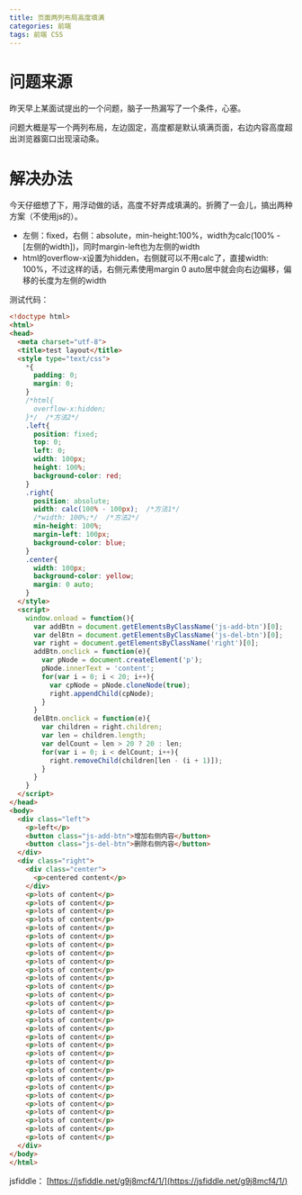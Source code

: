 ```yaml
---
title: 页面两列布局高度填满
categories: 前端
tags: 前端 CSS
---
```


# 问题来源

昨天早上某面试提出的一个问题，脑子一热漏写了一个条件，心塞。

问题大概是写一个两列布局，左边固定，高度都是默认填满页面，右边内容高度超出浏览器窗口出现滚动条。

# 解决办法

今天仔细想了下，用浮动做的话，高度不好弄成填满的。折腾了一会儿，搞出两种方案（不使用js的）。

* 左侧：fixed，右侧：absolute，min-height:100%，width为calc(100% - [左侧的width])，同时margin-left也为左侧的width
* html的overflow-x设置为hidden，右侧就可以不用calc了，直接width: 100%，不过这样的话，右侧元素使用margin 0 auto居中就会向右边偏移，偏移的长度为左侧的width

测试代码：

```html
<!doctype html>
<html>
<head>
  <meta charset="utf-8">
  <title>test layout</title>
  <style type="text/css">
    *{
      padding: 0;
      margin: 0;
    }
    /*html{
      overflow-x:hidden;   
    }*/  /*方法2*/
    .left{
      position: fixed;
      top: 0;
      left: 0;
      width: 100px;
      height: 100%;
      background-color: red;
    }
    .right{
      position: absolute;
      width: calc(100% - 100px);  /*方法1*/
      /*width: 100%;*/  /*方法2*/
      min-height: 100%;
      margin-left: 100px;
      background-color: blue;
    }
    .center{
      width: 100px;
      background-color: yellow;
      margin: 0 auto;
    }
  </style>
  <script>
    window.onload = function(){
      var addBtn = document.getElementsByClassName('js-add-btn')[0];
      var delBtn = document.getElementsByClassName('js-del-btn')[0];
      var right = document.getElementsByClassName('right')[0];
      addBtn.onclick = function(e){
        var pNode = document.createElement('p');
        pNode.innerText = 'content';
        for(var i = 0; i < 20; i++){
          var cpNode = pNode.cloneNode(true);
          right.appendChild(cpNode);  
        }
      }
      delBtn.onclick = function(e){
        var children = right.children;
        var len = children.length;
        var delCount = len > 20 ? 20 : len;
        for(var i = 0; i < delCount; i++){
          right.removeChild(children[len - (i + 1)]);
        }
      }
    }
  </script>
</head>
<body>
  <div class="left">
    <p>left</p>
    <button class="js-add-btn">增加右侧内容</button>
    <button class="js-del-btn">删除右侧内容</button>
  </div>
  <div class="right">
    <div class="center">
      <p>centered content</p>
    </div>
    <p>lots of content</p>
    <p>lots of content</p>
    <p>lots of content</p>
    <p>lots of content</p>
    <p>lots of content</p>
    <p>lots of content</p>
    <p>lots of content</p>
    <p>lots of content</p>
    <p>lots of content</p>
    <p>lots of content</p>
    <p>lots of content</p>
    <p>lots of content</p>
    <p>lots of content</p>
    <p>lots of content</p>
    <p>lots of content</p>
    <p>lots of content</p>
    <p>lots of content</p>
    <p>lots of content</p>
    <p>lots of content</p>
    <p>lots of content</p>
    <p>lots of content</p>
    <p>lots of content</p>
    <p>lots of content</p>
    <p>lots of content</p>
    <p>lots of content</p>
    <p>lots of content</p>
    <p>lots of content</p>
    <p>lots of content</p>
    <p>lots of content</p>
    <p>lots of content</p>
  </div>
</body>
</html>
```

jsfiddle： [https://jsfiddle.net/g9j8mcf4/1/](https://jsfiddle.net/g9j8mcf4/1/)

<script async src="//jsfiddle.net/g9j8mcf4/1/embed/result,js,html,css"></script>
